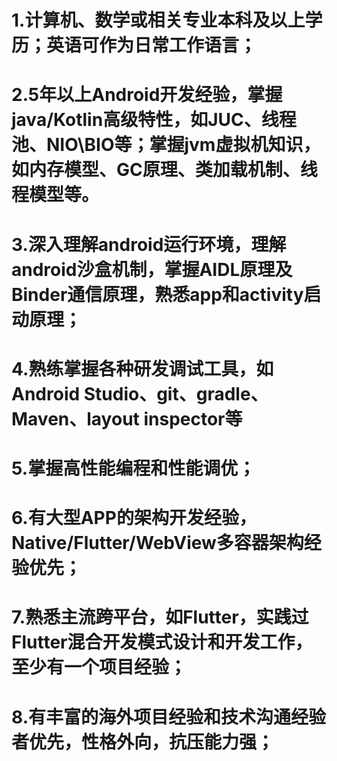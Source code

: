 # 1.计算机、数学或相关专业本科及以上学历；英语可作为日常工作语言；
# 2.5年以上Android开发经验，掌握java/Kotlin高级特性，如JUC、线程池、NIO\BIO等；掌握jvm虚拟机知识，如内存模型、GC原理、类加载机制、线程模型等。



# 3.深入理解android运行环境，理解android沙盒机制，掌握AIDL原理及Binder通信原理，熟悉app和activity启动原理；

# 4.熟练掌握各种研发调试工具，如Android Studio、git、gradle、Maven、layout inspector等

# 5.掌握高性能编程和性能调优；

# 6.有大型APP的架构开发经验，Native/Flutter/WebView多容器架构经验优先；

# 7.熟悉主流跨平台，如Flutter，实践过Flutter混合开发模式设计和开发工作，至少有一个项目经验；

# 8.有丰富的海外项目经验和技术沟通经验者优先，性格外向，抗压能力强；